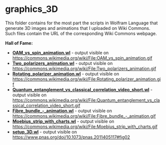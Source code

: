 # graphics_3D

This folder contains for the most part the scripts in Wolfram Language that generate 3D images and animations that I uploaded on Wiki Commons. Such files contain the URL of the corresponding Wiki Commons webpage.

**Hall of Fame:**

* [**OAM_vs_spin_animation.wl**](OAM_vs_spin_animation.wl) - output visible on https://commons.wikimedia.org/wiki/File:OAM_vs_spin_animation.gif
* [**Two_polarizers_animation.wl**](Two_polarizers_animation.wl) - output visible on https://commons.wikimedia.org/wiki/File:Two_polarizers_animation.gif
* [**Rotating_polarizer_animation.wl**](Rotating_polarizer_animation.wl) - output visible on https://commons.wikimedia.org/wiki/File:Rotating_polarizer_animation.gif
* [**Quantum_entanglement_vs_classical_correlation_video_short.wl**](Quantum_entanglement_vs_classical_correlation_video_short.wl) - output visible on https://commons.wikimedia.org/wiki/File:Quantum_entanglement_vs_classical_correlation_video_short.gif
* [**Fibre_bundle_-_animation.wl**](Fibre_bundle_-_animation.wl) - output visible on https://commons.wikimedia.org/wiki/File:Fibre_bundle_-_animation.gif
* [**Moebius_strip_with_charts.wl**](Moebius_strip_with_charts.wl) - output visible on https://commons.wikimedia.org/wiki/File:Moebius_strip_with_charts.gif
* [**setup_3D.wl**](setup_3D.wl) - output visible on https://www.pnas.org/doi/10.1073/pnas.2011405117#fig02
